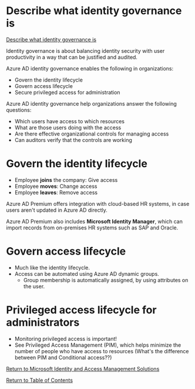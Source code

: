 # Describe what identity governance is

[Describe what identity governance is](https://docs.microsoft.com/en-us/learn/modules/describe-identity-protection-governance-capabilities/2-describe-identity-governance)

Identity governance is about balancing identity security with user productivity in a way that can be justified and audited. 

Azure AD identity governance enables the following in organizations:
* Govern the identity lifecycle
* Govern access lifecycle
* Secure privileged access for administration

Azure AD identity governance help organizations answer the following questions:
* Which users have access to which resources
* What are those users doing with the access
* Are there effective organizational controls for managing access
* Can auditors verify that the controls are working

# Govern the identity lifecycle
* Employee **joins** the company: Give access
* Employee **moves**: Change access
* Employee **leaves**: Remove access

Azure AD Premium offers integration with cloud-based HR systems, in case users aren't updated in Azure AD directly.

Azure AD Premium also includes **Microsoft Identity Manager**, which can import records from on-premises HR systems such as SAP and Oracle.

# Govern access lifecycle
* Much like the identity lifecycle. 
* Access can be automated using Azure AD dynamic groups.
    * Group membership is automatically assigned, by using attributes on the user.

# Privileged access lifecycle for administrators
* Monitoring privileged access is important!
* See Privileged Access Management (PIM), which helps minimize the number of people who have access to resources (What's the difference between PIM and Conditional access??)

[Return to Microsoft Identity and Access Management Solutions](README.md)

[Return to Table of Contents](../README.md)